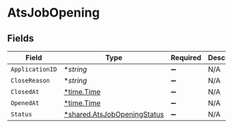 # AtsJobOpening


## Fields

| Field                                                                            | Type                                                                             | Required                                                                         | Description                                                                      |
| -------------------------------------------------------------------------------- | -------------------------------------------------------------------------------- | -------------------------------------------------------------------------------- | -------------------------------------------------------------------------------- |
| `ApplicationID`                                                                  | **string*                                                                        | :heavy_minus_sign:                                                               | N/A                                                                              |
| `CloseReason`                                                                    | **string*                                                                        | :heavy_minus_sign:                                                               | N/A                                                                              |
| `ClosedAt`                                                                       | [*time.Time](https://pkg.go.dev/time#Time)                                       | :heavy_minus_sign:                                                               | N/A                                                                              |
| `OpenedAt`                                                                       | [*time.Time](https://pkg.go.dev/time#Time)                                       | :heavy_minus_sign:                                                               | N/A                                                                              |
| `Status`                                                                         | [*shared.AtsJobOpeningStatus](../../../pkg/models/shared/atsjobopeningstatus.md) | :heavy_minus_sign:                                                               | N/A                                                                              |